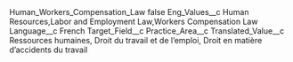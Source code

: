 <?xml version="1.0" encoding="UTF-8"?>
<CustomMetadata xmlns="http://soap.sforce.com/2006/04/metadata" xmlns:xsi="http://www.w3.org/2001/XMLSchema-instance" xmlns:xsd="http://www.w3.org/2001/XMLSchema">
    <label>Human_Workers_Compensation_Law</label>
    <protected>false</protected>
    <values>
        <field>Eng_Values__c</field>
        <value xsi:type="xsd:string">Human Resources,Labor and Employment Law,Workers Compensation Law</value>
    </values>
    <values>
        <field>Language__c</field>
        <value xsi:type="xsd:string">French</value>
    </values>
    <values>
        <field>Target_Field__c</field>
        <value xsi:type="xsd:string">Practice_Area__c</value>
    </values>
    <values>
        <field>Translated_Value__c</field>
        <value xsi:type="xsd:string">Ressources humaines, Droit du travail et de l’emploi, Droit en matière d’accidents du travail</value>
    </values>
</CustomMetadata>
